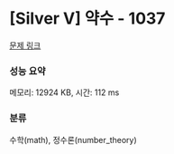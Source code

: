 # [Silver V] 약수 - 1037 

[문제 링크](https://www.acmicpc.net/problem/1037) 

### 성능 요약

메모리: 12924 KB, 시간: 112 ms

### 분류

수학(math), 정수론(number_theory)

